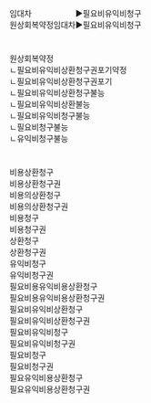 <link rel="stylesheet" href="../_res/darkmode.css">  

임대차ㅤㅤㅤㅤㅤㅤ▶<span class="r">필요비유익비청구</span>  
원상회복약정임대차▶<span class="t">필요비유익비청구</span>  


#
원상회복약정  
ㄴ필요비유익비상환청구권포기약정  
ㄴ필요비유익비상환청구권포기  
ㄴ필요비유익비상환청구불능  
ㄴ필요비유익비상환불능  
ㄴ필요비유익비청구불능  
ㄴ필요비청구불능  
ㄴ유익비청구불능  

#
비용상환청구  
비용상환청구권  
비용의상환청구  
비용의상환청구권  
비용청구  
비용청구권  
상환청구  
상환청구권  
유익비청구  
유익비청구권  
필요비용유익비용상환청구  
필요비용유익비용상환청구권  
필요비유익비상환청구  
필요비유익비상환청구권  
필요비유익비청구  
필요비유익비청구권  
필요비청구  
필요비청구권  
필요유익비용상환청구  
필요유익비용상환청구권  


